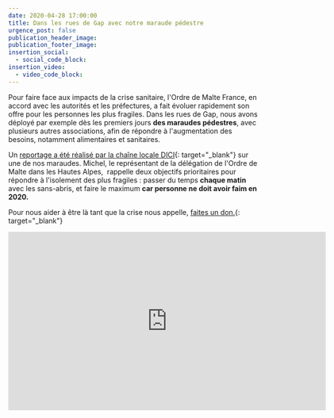 ```yaml
---
date: 2020-04-28 17:00:00
title: Dans les rues de Gap avec notre maraude pédestre
urgence_post: false
publication_header_image:
publication_footer_image:
insertion_social:
  - social_code_block:
insertion_video:
  - video_code_block:
---
```


Pour faire face aux impacts de la crise sanitaire, l'Ordre de Malte France, en accord avec les autorit&eacute;s et les pr&eacute;fectures, a fait &eacute;voluer rapidement son offre pour les personnes les plus fragiles. Dans les rues de Gap, nous avons d&eacute;ploy&eacute; par exemple d&egrave;s les premiers jours **des maraudes p&eacute;destres**, avec plusieurs autres associations, afin de r&eacute;pondre &agrave; l'augmentation des besoins, notamment alimentaires et sanitaires.

Un [reportage a &eacute;t&eacute; r&eacute;alis&eacute; par la cha&icirc;ne locale DICI](https://www.dici.fr/actu/2020/04/22/ne-se-laisse-abattre-chaue-jour-l-ordre-de-malte-sillonne-rues-de-gap-aider-plus-demunis-1389199){: target="_blank"} sur une de nos maraudes. Michel, le repr&eacute;sentant de la d&eacute;l&eacute;gation de l'Ordre de Malte dans les Hautes Alpes,&nbsp; rappelle deux objectifs prioritaires pour r&eacute;pondre &agrave; l'isolement des plus fragiles : passer du temps **chaque matin** avec les sans-abris, et faire le maximum **car personne ne doit avoir faim en 2020.&nbsp;**

Pour nous aider &agrave; &ecirc;tre l&agrave; tant que la crise nous appelle, [faites un don.](https://covid19.ordredemaltefrance.org/){: target="_blank"}

<div class="embed-responsive embed-responsive-16by9">
<iframe title="vimeo-player" src="https://player.vimeo.com/video/410300753" width="640" height="360" frameborder="0" allowfullscreen=""></iframe>
</div>